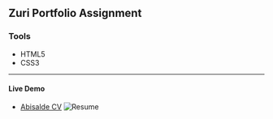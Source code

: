 ## Zuri Portfolio Assignment

### Tools

-   HTML5
-   CSS3

<hr />

#### Live Demo

-   [Abisalde CV](https://abisalde-resume-hng.netlify.app)
   ![Resume](https://i.imgur.com/B6B5Qhc.png)
